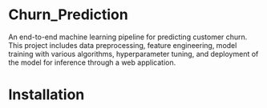 # Churn_Prediction
An end-to-end machine learning pipeline for predicting customer churn. This project includes data preprocessing, feature engineering, model training with various algorithms, hyperparameter tuning, and deployment of the model for inference through a web application.


# Installation 
